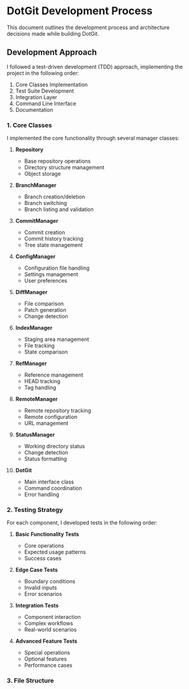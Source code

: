 # DotGit Development Process

This document outlines the development process and architecture decisions made while building DotGit.

## Development Approach

I followed a test-driven development (TDD) approach, implementing the project in the following order:

1. Core Classes Implementation
2. Test Suite Development
3. Integration Layer
4. Command Line Interface
5. Documentation

### 1. Core Classes

I implemented the core functionality through several manager classes:

1. **Repository**
   - Base repository operations
   - Directory structure management
   - Object storage

2. **BranchManager**
   - Branch creation/deletion
   - Branch switching
   - Branch listing and validation

3. **CommitManager**
   - Commit creation
   - Commit history tracking
   - Tree state management

4. **ConfigManager**
   - Configuration file handling
   - Settings management
   - User preferences

5. **DiffManager**
   - File comparison
   - Patch generation
   - Change detection

6. **IndexManager**
   - Staging area management
   - File tracking
   - State comparison

7. **RefManager**
   - Reference management
   - HEAD tracking
   - Tag handling

8. **RemoteManager**
   - Remote repository tracking
   - Remote configuration
   - URL management

9. **StatusManager**
   - Working directory status
   - Change detection
   - Status formatting

10. **DotGit**
    - Main interface class
    - Command coordination
    - Error handling

### 2. Testing Strategy

For each component, I developed tests in the following order:

1. **Basic Functionality Tests**
   - Core operations
   - Expected usage patterns
   - Success cases

2. **Edge Case Tests**
   - Boundary conditions
   - Invalid inputs
   - Error scenarios

3. **Integration Tests**
   - Component interaction
   - Complex workflows
   - Real-world scenarios

4. **Advanced Feature Tests**
   - Special operations
   - Optional features
   - Performance cases

### 3. File Structure

